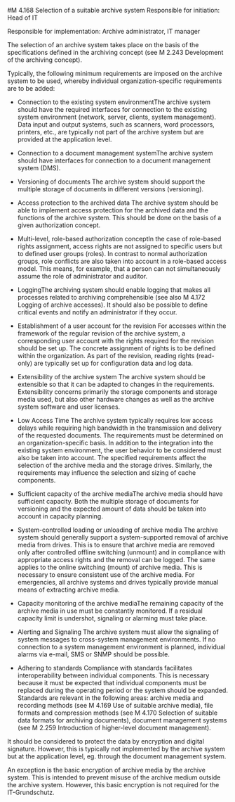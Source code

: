 #M 4.168 Selection of a suitable archive system
Responsible for initiation: Head of IT

Responsible for implementation: Archive administrator, IT manager

The selection of an archive system takes place on the basis of the specifications defined in the archiving concept (see M 2.243 Development of the archiving concept).

Typically, the following minimum requirements are imposed on the archive system to be used, whereby individual organization-specific requirements are to be added:

* Connection to the existing system environmentThe archive system should have the required interfaces for connection to the existing system environment (network, server, clients, system management). Data input and output systems, such as scanners, word processors, printers, etc., are typically not part of the archive system but are provided at the application level.
* Connection to a document management systemThe archive system should have interfaces for connection to a document management system (DMS).
* Versioning of documents The archive system should support the multiple storage of documents in different versions (versioning).
* Access protection to the archived data The archive system should be able to implement access protection for the archived data and the functions of the archive system. This should be done on the basis of a given authorization concept.


* Multi-level, role-based authorization conceptIn the case of role-based rights assignment, access rights are not assigned to specific users but to defined user groups (roles). In contrast to normal authorization groups, role conflicts are also taken into account in a role-based access model. This means, for example, that a person can not simultaneously assume the role of administrator and auditor.
* LoggingThe archiving system should enable logging that makes all processes related to archiving comprehensible (see also M 4.172 Logging of archive accesses). It should also be possible to define critical events and notify an administrator if they occur.


* Establishment of a user account for the revision For accesses within the framework of the regular revision of the archive system, a corresponding user account with the rights required for the revision should be set up. The concrete assignment of rights is to be defined within the organization. As part of the revision, reading rights (read-only) are typically set up for configuration data and log data.
* Extensibility of the archive system The archive system should be extensible so that it can be adapted to changes in the requirements. Extensibility concerns primarily the storage components and storage media used, but also other hardware changes as well as the archive system software and user licenses.


* Low Access Time The archive system typically requires low access delays while requiring high bandwidth in the transmission and delivery of the requested documents. The requirements must be determined on an organization-specific basis. In addition to the integration into the existing system environment, the user behavior to be considered must also be taken into account. The specified requirements affect the selection of the archive media and the storage drives. Similarly, the requirements may influence the selection and sizing of cache components.
* Sufficient capacity of the archive mediaThe archive media should have sufficient capacity. Both the multiple storage of documents for versioning and the expected amount of data should be taken into account in capacity planning.


* System-controlled loading or unloading of archive media The archive system should generally support a system-supported removal of archive media from drives. This is to ensure that archive media are removed only after controlled offline switching (unmount) and in compliance with appropriate access rights and the removal can be logged. The same applies to the online switching (mount) of archive media. This is necessary to ensure consistent use of the archive media. For emergencies, all archive systems and drives typically provide manual means of extracting archive media.
* Capacity monitoring of the archive mediaThe remaining capacity of the archive media in use must be constantly monitored. If a residual capacity limit is undershot, signaling or alarming must take place.


* Alerting and Signaling The archive system must allow the signaling of system messages to cross-system management environments. If no connection to a system management environment is planned, individual alarms via e-mail, SMS or SNMP should be possible.
* Adhering to standards Compliance with standards facilitates interoperability between individual components. This is necessary because it must be expected that individual components must be replaced during the operating period or the system should be expanded. Standards are relevant in the following areas: archive media and recording methods (see M 4.169 Use of suitable archive media), file formats and compression methods (see M 4.170 Selection of suitable data formats for archiving documents), document management systems (see M 2.259 Introduction of higher-level document management).


It should be considered to protect the data by encryption and digital signature. However, this is typically not implemented by the archive system but at the application level, eg. through the document management system.

An exception is the basic encryption of archive media by the archive system. This is intended to prevent misuse of the archive medium outside the archive system. However, this basic encryption is not required for the IT-Grundschutz.




